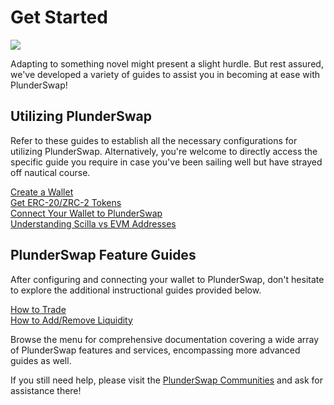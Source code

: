 # Get Started

![](../../.gitbook/assets/PS_Get_Started.png)

Adapting to something novel might present a slight hurdle. But rest assured, we've developed a variety of guides to assist you in becoming at ease with PlunderSwap!

## Utilizing PlunderSwap

Refer to these guides to establish all the necessary configurations for utilizing PlunderSwap. Alternatively, you're welcome to directly access the specific guide you require in case you've been sailing well but have strayed off nautical course.

[Create a Wallet](https://docs.plunderswap.com/get-started/wallet-guide)\
[Get ERC-20/ZRC-2 Tokens](https://docs.plunderswap.com/get-started/token-guide)\
[Connect Your Wallet to PlunderSwap](https://docs.plunderswap.com/get-started/connection-guide)\
[Understanding Scilla vs EVM Addresses](scilla-vs-evm-wallet-address-guide.md)

## PlunderSwap Feature Guides

After configuring and connecting your wallet to PlunderSwap, don't hesitate to explore the additional instructional guides provided below.

[How to Trade](https://docs.plunderswap.com/products/plunderswap-exchange/trade-guide)\
[How to Add/Remove Liquidity](https://docs.plunderswap.com/products/plunderswap-exchange/liquidity-guide)

Browse the menu for comprehensive documentation covering a wide array of PlunderSwap features and services, encompassing more advanced guides as well.

If you still need help, please visit the [PlunderSwap Communities](https://docs.plunderswap.com/contact-us/communities) and ask for assistance there!
